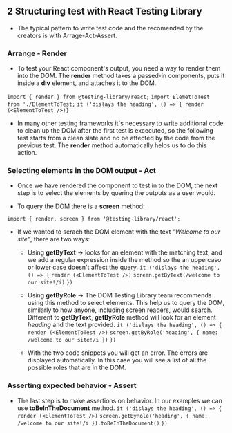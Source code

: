 ## 2 Structuring test with React Testing Library

- The typical pattern to write test code and the recomended by the creators is with Arrage-Act-Assert.

### Arrange - Render

- To test your React component's output, you need a way to render them into the DOM. The **render** method takes a passed-in components, puts it inside a **div** element, and attaches it to the DOM.

`import { render } from @testing-library/react;`
`import ElemetToTest from './ElementToTest;`
`it ('dislays the heading', () => { render (<ElementToTest />)}`

- In many other testing frameworks it's necessary to write additional code to clean up the DOM after the first test is excecuted, so the following test starts from a clean slate and no be affected by the code from the previous test. The **render** method automatically helos us to do this action.

### Selecting elements in the DOM output - Act

- Once we have rendered the component to test in to the DOM, the next step is to select the elements by quering the outputs as a user would.

- To query the DOM there is a **screen** method:

`import { render, screen } from '@testing-library/react';`

- If we wanted to serach the DOM element with the text _"Welcome to our site"_, there are two ways:

  - Using **getByText** -> looks for an element with the matching text, and we add a regular expression inside the method so the an uppercaso or lower case doesn't affect the query.
    `it ('dislays the heading', () => {`
    `render (<ElementToTest />)`
    `screen.getByText(/welcome to our site!/i)`
    `})`
  - Using **getByRole** -> The DOM Testing Library team recommends using this method to select elements. This help us to query the DOM, similarly to how anyone, including screen readers, would search. Different to **getByText**, **getByRole** method will look for an element _heading_ and the text provided.
    `it ('dislays the heading', () => {`
    `render (<ElementToTest />)`
    `screen.getByRole('heading', { name: /welcome to our site!/i })`
    `})`

  - With the two code snippets you will get an error. The errors are displayed automatically. In this case you will see a list of all the possible roles that are in the DOM.

### Asserting expected behavior - Assert

- The last step is to make assertions on behavior. In our examples we can use **toBeInTheDocument** method.
  `it ('dislays the heading', () => {`
  `render (<ElementToTest />)`
  `screen.getByRole('heading', { name: /welcome to our site!/i }).toBeInTheDocument()`
  `})`

